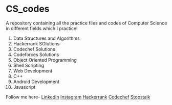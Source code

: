 # CS_codes
A repository containing all the practice files and codes of Computer Science in different fields which I practice!
1. Data Structures and Algorithms
2. Hackerrank SOlutions
3. Codechef Solutions
4. Codeforces Solutions
5. Object Oriented Programming
6. Shell Scripting
7. Web Development
8. C++
9. Android Development
10. Javascript

Follow me here-
[LinkedIn](https://www.linkedin.com/in/kumar-ankit-830512195/)
[Instagram](https://www.instagram.com/kumarankit_28/)
[Hackerrank](https://www.hackerrank.com/Masters_Akt)
[Codechef](https://www.codechef.com/users/kumarankit01)
[Stopstalk](https://www.stopstalk.com/user/profile/masters_akt)
